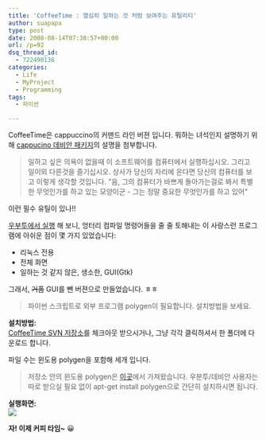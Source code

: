 ```yaml
---
title: 'CoffeeTime : 열심히 일하는 것 처럼 보여주는 유틸리티'
author: suapapa
type: post
date: 2008-08-14T07:38:57+00:00
url: /p=92
dsq_thread_id:
  - 722490136
categories:
  - Life
  - MyProject
  - Programming
tags:
  - 파이썬

---
```

CoffeeTime은 cappuccino의 커맨드 라인 버젼 입니다. 뭐하는 녀석인지 설명하기 위해 [cappucino 데비안 패키지](http://packages.debian.org/ko/sid/cappuccino)의 설명을 첨부합니다.

> 일하고 싶은 의욕이 없을때 이 소프트웨어를 컴퓨터에서 실행하십시오. 그리고 일이외 다른것을 즐기십시오. 상사가 당신의 자리에 온다면 당신의 컴퓨터를 보고 이렇게 생각할 것입니다. "음, 그의 컴퓨터가 바쁘게 돌아가는걸로 봐서 특별한 무엇인가를 하고 있는 모양이군 - 그는 정말 중요한 무엇인가를 하고 있어"

이런 필수 유틸이 있나!!



[우부투에서 실행](http://doc.ubuntu-fr.org/_media/cappuccino2.png?cache=cache) 해 보니, 엉터리 컴파일 명령어들을 줄 줄 토해내는 이 사랑스런 프로그램에 아쉬운 점이 몇 가지 있었습니다:

  * 리눅스 전용
  * 전체 화면
  * 일하는 것 같지 않은, 생소한, GUI(Gtk)

그래서, <strike>거품</strike> GUI를 뺀 버젼으로 만들었습니다. ㅎㅎ

> 파이썬 스크립트로 외부 프로그램 polygen이 필요합니다. 설치방법을 보세요.

**설치방법:**  
[CoffeeTime SVN 저장소][1]를 체크아웃 받으시거나, 그냥 각각 클릭하셔서 한 폴더에 다운로드 합니다.

파일 수는 윈도용 polygen을 포함해 세개 입니다.

> 저장소 안의 윈도용 polygen은 [이곳](http://www.polygen.org/gs/dist/)에서 가져왔습니다. 우분투/데비안 사용자는 따로 받으실 필요 없이 apt-get install polygen으로 간단히 설치하시면 됩니다.

**실행화면:**  
![](https://homin.dev/asset/blog/2008/08/coffeetime_in_windows.jpg)

**자! 이제 커피 타임~** 😀

 [1]: https://homin.dev/svn/OneFiler/CoffeeTime